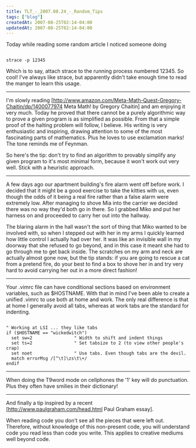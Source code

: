 ```yaml
---
title: TLT_-_2007.08.24_-_Random_Tips
tags: ["blog"]
createdAt: 2007-08-25T02:14-04:00
updatedAt: 2007-08-25T02:14-04:00
---
```


Today while reading some random article I noticed someone doing

<code>
strace -p 12345
</code>

Which is to say, attach strace to the running process numbered 12345. So cool! I've always like strace, but apparently didn't take enough time to read the manger to learn this usage.

----

I'm slowly reading [http://www.amazon.com/Meta-Math-Quest-Gregory-Chaitin/dp/1400077974 Meta Math! by Gregory Chaitin] and am enjoying it very much. Today he proved that there cannot be a purely algorithmic way to prove a given program is as simplified as possible. From that a simple proof of the halting problem will follow, I believe. His writing is very enthusiastic and inspiring, drawing attention to some of the most fascinating parts of mathematics. Plus he loves to use exclamation marks! The tone reminds me of Feynman.

So here's the tip: don't try to find an algorithm to provably simplify any given program to it's most minimal form, because it won't work out very well. Stick with a heuristic approach.

----

A few days ago our apartment building's fire alarm went off before work. I decided that it might be a good exercise to take the kitties with us, even though the odds of it being a real fire rather than a false alarm were extremely low. After managing to shove Mia into the carrier we decided there was no way they'd both go in there. So I grabbed Miko and put her harness on and proceeded to carry her out into the hallway.

The blaring alarm in the hall wasn't the sort of thing that Miko wanted to be involved with, so when I stepped out with her in my arms I quickly learned how little control I actually had over her. It was like an invisible wall in my doorway that she refused to go beyond, and in this case it meant she had to go through me to get back inside. The scratches on my arm and neck are actually almost gone now, but the tip stands: if you are going to rescue a cat from a pretend fire, do your best to find a box to shove her in and try very hard to avoid carrying her out in a more direct fashion!

----

Your .vimrc file can have conditional sections based on environment variables, such as $HOSTNAME. With that in mind I've been able to create a unified .vimrc to use both at home and work. The only real difference is that at home I generally avoid all tabs, whereas at work tabs are the standard for indenting.

<code>
" Working at LSI ... they like tabs
if ($HOSTNAME == "wickedwitch")
  set sw=2                " Width to shift and indent things
  set ts=2                " Set tabsize to 2 (to view other people's crap) 
  set noet                " Use tabs. Even though tabs are the devil.
  match errorMsg /[^\t]\zs\t\+/
endif
</code>

----

When doing the T9word mode on cellphones the '1' key will do punctuation. Plus they often have smilies in their dictionary!

----

And finally a tip inspired by a recent [http://www.paulgraham.com/head.html Paul Graham essay].

When reading code you don't see all the pieces that were left out. Therefore, without knowledge of this non-present code, you will understand code you read less than code you write. This applies to creative mediums well beyond code.



